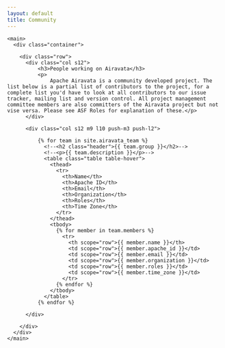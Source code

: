 ```yaml
---
layout: default
title: Community
---
```


  <!--Hero-->
  <div class="section no-pad-bot">

    <main>
      <div class="container">

        <div class="row">
          <div class="col s12">
              <h3>People working on Airavata</h3>
              <p>
                  Apache Airavata is a community developed project. The list below is a partial list of contributors to the project, for a complete list you'd have to look at all contributors to our issue tracker, mailing list and version control. All project management committee members are also committers of the Airavata project but not vise versa. Please see ASF Roles for explanation of these.</p>
          </div>

          <div class="col s12 m9 l10 push-m3 push-l2">
                           
              {% for team in site.airavata_team %}
                <!--<h2 class="header">{{ team.group }}</h2>-->
                <!--<p>{{ team.description }}</p>-->
                <table class="table table-hover">
                  <thead>
                    <tr>
                      <th>Name</th>
                      <th>Apache ID</th>
                      <th>Email</th>
                      <th>Organization</th>
                      <th>Roles</th>
                      <th>Time Zone</th>
                    </tr>
                  </thead>
                  <tbody>
                    {% for member in team.members %}
                      <tr>
                        <th scope="row">{{ member.name }}</th>
                        <td scope="row">{{ member.apache_id }}</td>
                        <td scope="row">{{ member.email }}</td>
                        <td scope="row">{{ member.organization }}</td>
                        <td scope="row">{{ member.roles }}</td>
                        <td scope="row">{{ member.time_zone }}</td>
                      </tr>
                    {% endfor %}
                  </tbody>
                </table>
              {% endfor %}

          </div>

        </div>
      </div>
    </main>
  </div>

